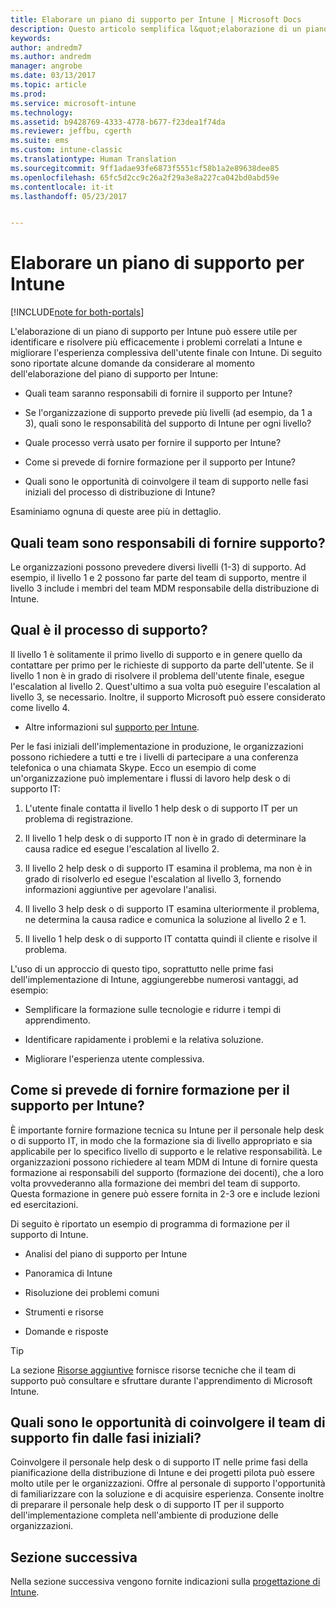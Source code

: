 ```yaml
---
title: Elaborare un piano di supporto per Intune | Microsoft Docs
description: Questo articolo semplifica l&quot;elaborazione di un piano di supporto per la progettazione e l&quot;implementazione di Microsoft Intune in configurazione solo cloud.
keywords: 
author: andredm7
ms.author: andredm
manager: angrobe
ms.date: 03/13/2017
ms.topic: article
ms.prod: 
ms.service: microsoft-intune
ms.technology: 
ms.assetid: b9428769-4333-4778-b677-f23dea1f74da
ms.reviewer: jeffbu, cgerth
ms.suite: ems
ms.custom: intune-classic
ms.translationtype: Human Translation
ms.sourcegitcommit: 9ff1adae93fe6873f5551cf58b1a2e89638dee85
ms.openlocfilehash: 65fc5d2cc9c26a2f29a3e8a227ca042bd0abd59e
ms.contentlocale: it-it
ms.lasthandoff: 05/23/2017


---
```


# <a name="develop-an-intune-support-plan"></a>Elaborare un piano di supporto per Intune

[!INCLUDE[note for both-portals](../includes/note-for-both-portals.md)]

L'elaborazione di un piano di supporto per Intune può essere utile per identificare e risolvere più efficacemente i problemi correlati a Intune e migliorare l'esperienza complessiva dell'utente finale con Intune. Di seguito sono riportate alcune domande da considerare al momento dell'elaborazione del piano di supporto per Intune:

-   Quali team saranno responsabili di fornire il supporto per Intune?

-   Se l'organizzazione di supporto prevede più livelli (ad esempio, da 1 a 3), quali sono le responsabilità del supporto di Intune per ogni livello?

-   Quale processo verrà usato per fornire il supporto per Intune?

-   Come si prevede di fornire formazione per il supporto per Intune?

-   Quali sono le opportunità di coinvolgere il team di supporto nelle fasi iniziali del processo di distribuzione di Intune?

Esaminiamo ognuna di queste aree più in dettaglio.

## <a name="which-teams-are-responsible-for-providing-support"></a>Quali team sono responsabili di fornire supporto?

Le organizzazioni possono prevedere diversi livelli (1-3) di supporto. Ad esempio, il livello 1 e 2 possono far parte del team di supporto, mentre il livello 3 include i membri del team MDM responsabile della distribuzione di Intune.

## <a name="what-is-the-support-process"></a>Qual è il processo di supporto?

Il livello 1 è solitamente il primo livello di supporto e in genere quello da contattare per primo per le richieste di supporto da parte dell'utente. Se il livello 1 non è in grado di risolvere il problema dell'utente finale, esegue l'escalation al livello 2. Quest'ultimo a sua volta può eseguire l'escalation al livello 3, se necessario. Inoltre, il supporto Microsoft può essere considerato come livello 4.

-   Altre informazioni sul [supporto per Intune](/intune-classic/troubleshoot/how-to-get-support-for-microsoft-intune).

Per le fasi iniziali dell'implementazione in produzione, le organizzazioni possono richiedere a tutti e tre i livelli di partecipare a una conferenza telefonica o una chiamata Skype. Ecco un esempio di come un'organizzazione può implementare i flussi di lavoro help desk o di supporto IT:

1.  L'utente finale contatta il livello 1 help desk o di supporto IT per un problema di registrazione.

2.  Il livello 1 help desk o di supporto IT non è in grado di determinare la causa radice ed esegue l'escalation al livello 2.

3.  Il livello 2 help desk o di supporto IT esamina il problema, ma non è in grado di risolverlo ed esegue l'escalation al livello 3, fornendo informazioni aggiuntive per agevolare l'analisi.

4.  Il livello 3 help desk o di supporto IT esamina ulteriormente il problema, ne determina la causa radice e comunica la soluzione al livello 2 e 1.

5.  Il livello 1 help desk o di supporto IT contatta quindi il cliente e risolve il problema.

L'uso di un approccio di questo tipo, soprattutto nelle prime fasi dell'implementazione di Intune, aggiungerebbe numerosi vantaggi, ad esempio:

-   Semplificare la formazione sulle tecnologie e ridurre i tempi di apprendimento.

-   Identificare rapidamente i problemi e la relativa soluzione.

-   Migliorare l'esperienza utente complessiva.

## <a name="how-you-plan-to-provide-intune-support-training"></a>Come si prevede di fornire formazione per il supporto per Intune?

È importante fornire formazione tecnica su Intune per il personale help desk o di supporto IT, in modo che la formazione sia di livello appropriato e sia applicabile per lo specifico livello di supporto e le relative responsabilità. Le organizzazioni possono richiedere al team MDM di Intune di fornire questa formazione ai responsabili del supporto (formazione dei docenti), che a loro volta provvederanno alla formazione dei membri del team di supporto. Questa formazione in genere può essere fornita in 2-3 ore e include lezioni ed esercitazioni.

Di seguito è riportato un esempio di programma di formazione per il supporto di Intune.

-   Analisi del piano di supporto per Intune

-   Panoramica di Intune

-   Risoluzione dei problemi comuni

-   Strumenti e risorse

-   Domande e risposte

>[!TIP]
> La sezione [Risorse aggiuntive](additional-resources.md) fornisce risorse tecniche che il team di supporto può consultare e sfruttare durante l'apprendimento di Microsoft Intune.

## <a name="what-opportunities-are-there-to-involve-the-support-team-earlier"></a>Quali sono le opportunità di coinvolgere il team di supporto fin dalle fasi iniziali?

Coinvolgere il personale help desk o di supporto IT nelle prime fasi della pianificazione della distribuzione di Intune e dei progetti pilota può essere molto utile per le organizzazioni. Offre al personale di supporto l'opportunità di familiarizzare con la soluzione e di acquisire esperienza. Consente inoltre di preparare il personale help desk o di supporto IT per il supporto dell'implementazione completa nell'ambiente di produzione delle organizzazioni.

## <a name="next-section"></a>Sezione successiva

Nella sezione successiva vengono fornite indicazioni sulla [progettazione di Intune](section-7-create-an-intune-design.md).

